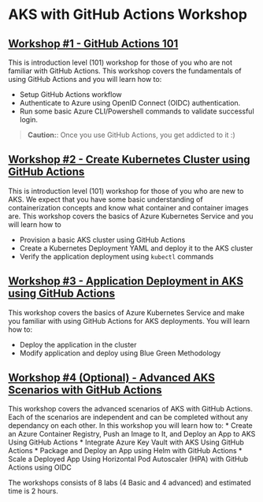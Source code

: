 # AKS with GitHub Actions Workshop

## [Workshop #1 - GitHub Actions 101](lab1-azure-oidc-login.md)

This is introduction level (101) workshop for those of you who are not familiar with GitHub Actions. This workshop covers the fundamentals of using GitHub Actions and you will learn how to:
 * Setup GitHub Actions workflow
 * Authenticate to Azure using OpenID Connect (OIDC) authentication.
 * Run some basic Azure CLI/Powershell commands to validate successful login.
> **Caution:**: Once you use GitHub Actions, you get addicted to it :)

 ## [Workshop #2 - Create Kubernetes Cluster using GitHub Actions](02-aks-101/lab2_aks_deployment_lab.md)

This is introduction level (101) workshop for those of you who are new to AKS. We expect that you have some basic understanding of containerization concepts and know what container and container images are. This workshop covers the basics of Azure Kubernetes Service and you will learn how to
 * Provision a basic AKS cluster using GitHub Actions
 * Create a Kubernetes Deployment YAML and deploy it to the AKS cluster
 * Verify the application deployment using ```kubectl``` commands


 ## [Workshop #3 - Application Deployment in AKS using GitHub Actions](03-app-deploy-aks-gh-actions/readme.md)

This workshop covers the basics of Azure Kubernetes Service and make you familiar with using GitHub Actions for AKS deployments. You will learn how to:  
 * Deploy the application in the cluster
 * Modify application and deploy using Blue Green Methodology

## [Workshop #4 (Optional) - Advanced AKS Scenarios with GitHub Actions](04-advanced-aks-with-gh-actions/readme.md) 
This workshop covers the advanced scenarios of AKS with GitHub Actions. Each of the scenarios are independent and can be completed without any dependancy on each other. In this workshop you will learn how to: 
    * Create an Azure Container Registry, Push an Image to It, and Deploy an App to AKS Using GitHub Actions
    * Integrate Azure Key Vault with AKS Using GitHub Actions
    * Package and Deploy an App using Helm with GitHub Actions
    * Scale a Deployed App Using Horizontal Pod Autoscaler (HPA) with GitHub Actions using OIDC

 

 The workshops consists of 8 labs (4 Basic and 4 advanced) and estimated time is 2 hours.
